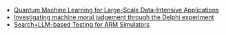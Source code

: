 - [Quantum Machine Learning for Large-Scale Data-Intensive Applications](https://cur.at/bo4afMo?m=web)
- [Investigating machine moral judgement through the Delphi experiment](https://cur.at/996QUYv?m=web)
- [Search+LLM-based Testing for ARM Simulators](https://cur.at/EKlOqmL?m=web)
